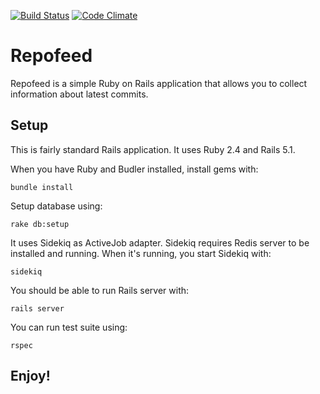[![Build Status](https://travis-ci.org/arekf/repofeed.svg?branch=develop)](https://travis-ci.org/arekf/repofeed) [![Code Climate](https://codeclimate.com/github/arekf/repofeed/badges/gpa.svg)](https://codeclimate.com/github/arekf/repofeed)

# Repofeed

Repofeed is a simple Ruby on Rails application that allows you to collect information about latest commits.

## Setup

This is fairly standard Rails application. It uses Ruby 2.4 and Rails 5.1.

When you have Ruby and Budler installed, install gems with:
```
bundle install
```

Setup database using:
```
rake db:setup
```

It uses Sidekiq as ActiveJob adapter. Sidekiq requires Redis server to be installed and running. When it's running, you start Sidekiq with:
```
sidekiq
```

You should be able to run Rails server with:
```
rails server
```

You can run test suite using:
```
rspec
```

## Enjoy!
